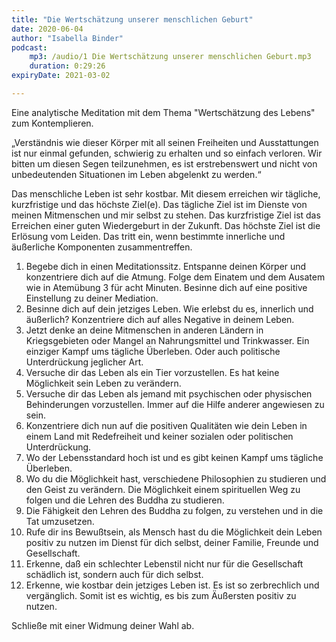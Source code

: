 ```yaml
---
title: "Die Wertschätzung unserer menschlichen Geburt"
date: 2020-06-04
author: "Isabella Binder"
podcast:
    mp3: /audio/1 Die Wertschätzung unserer menschlichen Geburt.mp3
    duration: 0:29:26
expiryDate: 2021-03-02

---
```


Eine analytische Meditation mit dem Thema "Wertschätzung des Lebens" zum Kontemplieren.

„Verständnis wie dieser Körper mit all seinen Freiheiten und Ausstattungen ist nur einmal gefunden, schwierig zu erhalten und so einfach verloren. Wir bitten um diesen Segen teilzunehmen, es ist erstrebenswert und nicht von unbedeutenden Situationen im Leben abgelenkt zu werden.“

Das menschliche Leben ist sehr kostbar. Mit diesem erreichen wir tägliche, kurzfristige und das höchste Ziel(e). Das tägliche Ziel ist im Dienste von meinen Mitmenschen und mir selbst zu stehen. Das kurzfristige Ziel ist das Erreichen einer guten Wiedergeburt in der Zukunft. Das höchste Ziel ist die Erlösung vom Leiden. Das tritt ein, wenn bestimmte innerliche und äußerliche Komponenten zusammentreffen.

1.	Begebe dich in einen Meditationssitz. Entspanne deinen Körper und konzentriere dich auf die Atmung. Folge dem Einatem und dem Ausatem wie in Atemübung 3 für acht Minuten. Besinne dich auf eine positive Einstellung zu deiner Mediation.
2.	Besinne dich auf dein jetziges Leben. Wie erlebst du es, innerlich und äußerlich? Konzentriere dich auf alles Negative in deinem Leben.
3.	Jetzt denke an deine Mitmenschen in anderen Ländern in Kriegsgebieten oder Mangel an Nahrungsmittel und Trinkwasser. Ein einziger Kampf ums tägliche Überleben. Oder auch politische Unterdrückung jeglicher Art.
4.	Versuche dir das Leben als ein Tier vorzustellen. Es hat keine Möglichkeit sein Leben zu verändern.
5.	Versuche dir das Leben als jemand mit psychischen oder physischen Behinderungen vorzustellen. Immer auf die Hilfe anderer angewiesen zu sein.
6.	Konzentriere dich nun auf die positiven Qualitäten wie dein Leben in einem Land mit Redefreiheit und keiner sozialen oder politischen Unterdrückung.
7.	Wo der Lebensstandard hoch ist und es gibt keinen Kampf ums tägliche Überleben.
8.	Wo du die Möglichkeit hast, verschiedene Philosophien zu studieren und den Geist zu verändern. Die Möglichkeit einem spirituellen Weg zu folgen und die Lehren des Buddha zu studieren.
9.	Die Fähigkeit den Lehren des Buddha zu folgen, zu verstehen und in die Tat umzusetzen.
10.	Rufe dir ins Bewußtsein, als Mensch hast du die Möglichkeit dein Leben positiv zu nutzen im Dienst für dich selbst, deiner Familie, Freunde und Gesellschaft.
11.	Erkenne, daß ein schlechter Lebenstil nicht nur für die Gesellschaft schädlich ist, sondern auch für dich selbst.
12.	Erkenne, wie kostbar dein jetziges Leben ist. Es ist so zerbrechlich und vergänglich. Somit ist es wichtig, es bis zum Äußersten positiv zu nutzen.

Schließe mit einer Widmung deiner Wahl ab.
